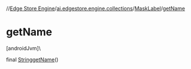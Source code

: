 //[Edge Store Engine](../../../index.md)/[ai.edgestore.engine.collections](../index.md)/[MaskLabel](index.md)/[getName](get-name.md)

# getName

[androidJvm]\

final [String](https://developer.android.com/reference/kotlin/java/lang/String.html)[getName](get-name.md)()
